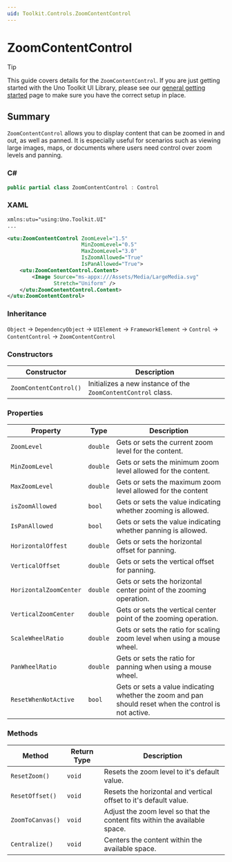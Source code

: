 ```yaml
---
uid: Toolkit.Controls.ZoomContentControl
---
```


# ZoomContentControl

> [!TIP]
> This guide covers details for the `ZoomContentControl`. If you are just getting started with the Uno Toolkit UI Library, please see our [general getting started](../getting-started.md) page to make sure you have the correct setup in place.

## Summary

`ZoomContentControl` allows you to display content that can be zoomed in and out, as well as panned. It is especially useful for scenarios such as viewing large images, maps, or documents where users need control over zoom levels and panning.

### C\#

```csharp
public partial class ZoomContentControl : Control
```

### XAML

```xml
xmlns:utu="using:Uno.Toolkit.UI"
...

<utu:ZoomContentControl ZoomLevel="1.5"
                        MinZoomLevel="0.5"
                        MaxZoomLevel="3.0"
                        IsZoomAllowed="True"
                        IsPanAllowed="True">
    <utu:ZoomContentControl.Content>
        <Image Source="ms-appx:///Assets/Media/LargeMedia.svg"
               Stretch="Uniform" />
    </utu:ZoomContentControl.Content>
</utu:ZoomContentControl>
```

### Inheritance

`Object` &#8594; `DependencyObject` &#8594; `UIElement` &#8594; `FrameworkElement` &#8594; `Control` &#8594; `ContentControl` &#8594; `ZoomContentControl`

### Constructors

| Constructor    | Description                                           |
|----------------|-------------------------------------------------------|
| `ZoomContentControl()` | Initializes a new instance of the `ZoomContentControl` class. |

### Properties

| Property               | Type                  | Description                                                                                                                                                                                                                                                                                                                                            |
|------------------------|-----------------------|--------------------------------------------------------------------------------------------------------------------------------------------------------------------------------------------------------------------------------------------------------------------------------------------------------------------------------------------------------|
| `ZoomLevel`          | `double`         | Gets or sets the current zoom level for the content.                                                                                                                                                                                                                                                                                             |
| `MinZoomLevel`              | `double`              | Gets or sets the minimum zoom level allowed for the content.                                                                                                                                                                                                                   |
| `MaxZoomLevel`              | `double`   | Gets or sets the maximum zoom level allowed for the content                                                                                                                                     |
| `isZoomAllowed` | `bool` | Gets or sets the value indicating whether zooming is allowed.                                                                                                                                             |
| `IsPanAllowed` | `bool` | Gets or sets the value indicating whether panning is allowed.                                                        |
| `HorizontalOffest`      | `double`                | Gets or sets the horizontal offset for panning.                                                                                                                                                                                                                                                     |
| `VerticalOffset`              | `double`           | Gets or sets the vertical offset for panning. |
| `HorizontalZoomCenter`      | `double`                | Gets or sets the horizontal center point of the zooming operation.                                                                                                                                                                                                                                                     |
| `VerticalZoomCenter`              | `double`           | Gets or sets the vertical center point of the zooming operation. |
| `ScaleWheelRatio`      | `double`                | Gets or sets the ratio for scaling zoom level when using a mouse wheel.                                                                                                                                                                                                                                                     |
| `PanWheelRatio`              | `double`           | Gets or sets the ratio for panning when using a mouse wheel. |
| `ResetWhenNotActive`              | `bool`           | Gets or sets a value indicating whether the zoom and pan should reset when the control is not active. |

### Methods

| Method              | Return Type                         | Description                                                                                                                                                                                                                                                                                                                                              |
|-----------------------|------------------------------|----------------------------------------------------------------------------------------------------------------------------------------------------------------------------------------------------------------------------------------------------------------------------------------------------------------------------------------------------------|
| `ResetZoom()`    | `void` | Resets the zoom level to it's default value.                                                                                                                    |
| `ResetOffset()`    | `void`        | Resets the horizontal and vertical offset to it's default value. |
| `ZoomToCanvas()`       | `void`                     | Adjust the zoom level so that the content fits within the available space.                                                                                                                                                                                                            |
| `Centralize()`       | `void`                     | Centers the content within the available space.                                                                                                                                                                                                 |
